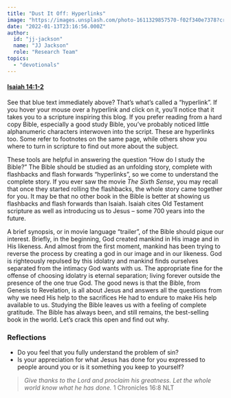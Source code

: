```yaml
---
title: "Dust It Off: Hyperlinks"
image: "https://images.unsplash.com/photo-1611329857570-f02f340e7378?crop=entropy&cs=srgb&fm=jpg&ixid=Mnw5NjYxfDB8MXxzZWFyY2h8MTB8fFRydXRofGVufDB8fHx8MTYxODIzNjM3Mw&ixlib=rb-1.2.1&q=85"
date: "2022-01-13T23:16:56.000Z"
author:
  id: "jj-jackson"
  name: "JJ Jackson"
  role: "Research Team"
topics:
  - "devotionals"
---
```

#### [Isaiah 14:1-2][1]

See that blue text immediately above? That’s what’s called a “hyperlink”. If you hover your mouse over a hyperlink and click on it, you’ll notice that it takes you to a scripture inspiring this blog. If you prefer reading from a hard copy Bible, especially a good study Bible, you’ve probably noticed little alphanumeric characters interwoven into the script. These are hyperlinks too. Some refer to footnotes on the same page, while others show you where to turn in scripture to find out more about the subject.

These tools are helpful in answering the question “How do I study the Bible?” The Bible should be studied as an unfolding story, complete with flashbacks and flash forwards “hyperlinks”, so we come to understand the complete story. If you ever saw the movie _The Sixth Sense_, you may recall that once they started rolling the flashbacks, the whole story came together for you. It may be that no other book in the Bible is better at showing us flashbacks and flash forwards than Isaiah. Isaiah cites Old Testament scripture as well as introducing us to Jesus – some 700 years into the future.

A brief synopsis, or in movie language “trailer”, of the Bible should pique our interest. Briefly, in the beginning, God created mankind in His image and in His likeness. And almost from the first moment, mankind has been trying to reverse the process by creating a god in our image and in our likeness. God is righteously repulsed by this idolatry and mankind finds ourselves separated from the intimacy God wants with us. The appropriate fine for the offense of choosing idolatry is eternal separation; living forever outside the presence of the one true God. The good news is that the Bible, from Genesis to Revelation, is all about Jesus and answers all the questions from why we need His help to the sacrifices He had to endure to make His help available to us. Studying the Bible leaves us with a feeling of complete gratitude. The Bible has always been, and still remains, the best-selling book in the world. Let’s crack this open and find out why.

### Reflections
- Do you feel that you fully understand the problem of sin?
- Is your appreciation for what Jesus has done for you expressed to people around you or is it something you keep to yourself?

> _Give thanks to the Lord and proclaim his greatness.
    Let the whole world know what he has done._ 1 Chronicles 16:8 NLT

[1]: https://www.biblegateway.com/passage/?search=Isaiah+14%3A1-2&version=NLT
